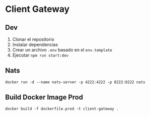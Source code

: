 # Client Gateway

## Dev

1. Clonar el repositorio
2. Instalar dependencias
3. Crear un archivo `.env` basado en el `env.template`
4. Ejecutar `npm run start:dev`

## Nats

`docker run -d --name nats-server -p 4222:4222 -p 8222:8222 nats`

## Build Docker Image Prod

```shell
docker build -f dockerfile.prod -t client-gateway .
```